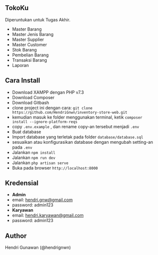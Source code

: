 ## TokoKu

Diperuntukan untuk Tugas Akhir.

- Master Barang
- Master Jenis Barang
- Master Supplier
- Master Customer
- Stok Barang
- Pembelian Barang
- Transaksi Barang
- Laporan

## Cara Install

- Download XAMPP dengan PHP v7.3
- Download Composer
- Download Gitbash
- clone project ini dengan cara: `git clone https://github.com/HendriGnwn/inventory-store-web.git`
- kemudian masuk ke folder menggunakan terminal, ketik `composer install --ignore-platform-reqs`
- copy `.env.example` , dan rename copy-an tersebut menjadi `.env`
- Buat database
- Import database yang terletak pada folder `database/database.sql`
- sesuaikan atau konfigurasikan database dengan mengubah setting-an pada `.env`
- Jalankan `npm install`
- Jalankan `npm run dev`
- Jalankan `php artisan serve`
- Buka pada browser `http://localhost:8000`

## Kredensial

- <b>Admin</b>
- email: hendri.gnw@gmail.com
- password: admin123
- <b>Karyawan</b>
- email: hendri.karyawan@gmail.com
- password: admin123

## Author

Hendri Gunawan (@hendrignwn)

